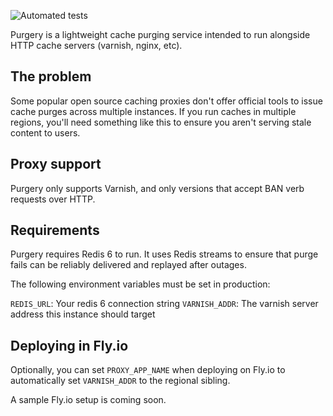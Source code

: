 ![Automated tests](https://github.com/soupedup/purgery/actions/workflows/test.yml/badge.svg)

Purgery is a lightweight cache purging service intended to run alongside HTTP cache servers (varnish, nginx, etc).

## The problem

Some popular open source caching proxies don't offer official tools to issue cache purges across multiple instances. If you run caches in multiple
regions, you'll need something like this to ensure you aren't serving stale content to users.

## Proxy support

Purgery only supports Varnish, and only versions that accept BAN verb requests over HTTP.

## Requirements

Purgery requires Redis 6 to run. It uses Redis streams to ensure that purge fails can be reliably delivered and replayed after outages.

The following environment variables must be set in production:

`REDIS_URL`: Your redis 6 connection string
`VARNISH_ADDR`: The varnish server address this instance should target

## Deploying in Fly.io
Optionally, you can set `PROXY_APP_NAME` when deploying on Fly.io to automatically set `VARNISH_ADDR` to the regional sibling.

A sample Fly.io setup is coming soon.
